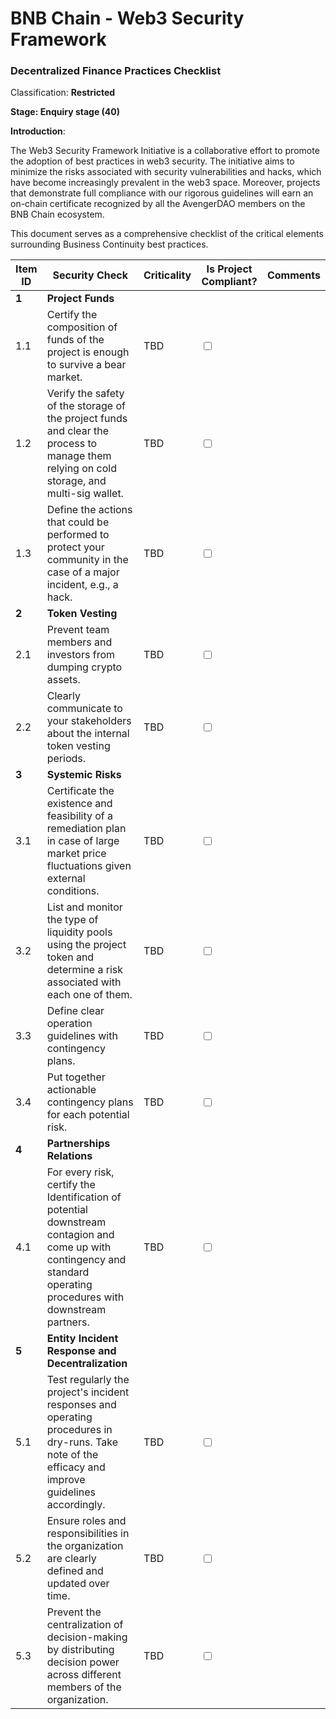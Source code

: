 # BNB Chain - Web3 Security Framework

### Decentralized Finance Practices Checklist

Classification: **Restricted**

**Stage: Enquiry stage (40)**

**Introduction**:

The Web3 Security Framework Initiative is a collaborative effort to promote the adoption of best practices in web3 security. The initiative aims to minimize the risks associated with security vulnerabilities and hacks, which have become increasingly prevalent in the web3 space. Moreover, projects that demonstrate full compliance with our rigorous guidelines will earn an on-chain certificate recognized by all the AvengerDAO members on the BNB Chain ecosystem.

This document serves as a comprehensive checklist of the critical elements surrounding Business Continuity best practices.

<table>
    <thead>
        <tr>
            <th>Item ID</th>
            <th>Security Check</th>
            <th>Criticality</th>
            <th>Is Project Compliant?</th>
            <th>Comments</th>
        </tr>
    </thead>
    <tbody>
    <!-- Project Funds -->
<tr>
    <td><strong>1</strong></td>
    <td><strong>Project Funds</strong></td>
    <td></td>
    <td></td>
    <td></td>
</tr>
<tr>
    <td>1.1</td>
    <td>Certify the composition of funds of the project is enough to survive a bear market.</td>
    <td>TBD</td>
    <td><input type="checkbox"></td>
    <td></td>
</tr>
<tr>
    <td>1.2</td>
    <td>Verify the safety of the storage of the project funds and clear the process to manage them relying on cold storage, and multi-sig wallet.</td>
    <td>TBD</td>
    <td><input type="checkbox"></td>
    <td></td>
</tr>
<tr>
    <td>1.3</td>
    <td>Define the actions that could be performed to protect your community in the case of a major incident, e.g., a hack.</td>
    <td>TBD</td>
    <td><input type="checkbox"></td>
    <td></td>
</tr>

<!-- Token Vesting -->
<tr>
    <td><strong>2</strong></td>
    <td><strong>Token Vesting</strong></td>
    <td></td>
    <td></td>
    <td></td>
</tr>
<tr>
    <td>2.1</td>
    <td>Prevent team members and investors from dumping crypto assets.</td>
    <td>TBD</td>
    <td><input type="checkbox"></td>
    <td></td>
</tr>
<tr>
    <td>2.2</td>
    <td>Clearly communicate to your stakeholders about the internal token vesting periods.</td>
    <td>TBD</td>
    <td><input type="checkbox"></td>
    <td></td>
</tr>

<!-- Systemic Risks -->
<tr>
    <td><strong>3</strong></td>
    <td><strong>Systemic Risks</strong></td>
    <td></td>
    <td></td>
    <td></td>
</tr>
<tr>
    <td>3.1</td>
    <td>Certificate the existence and feasibility of a remediation plan in case of large market price fluctuations given external conditions.</td>
    <td>TBD</td>
    <td><input type="checkbox"></td>
    <td></td>
<tr>
<tr>
    <td>3.2</td>
    <td>List and monitor the type of liquidity pools using the project token and determine a risk associated with each one of them.</td>
    <td>TBD</td>
    <td><input type="checkbox"></td>
    <td></td>
</tr>
<tr>
    <td>3.3</td>
    <td>Define clear operation guidelines with contingency plans.</td>
    <td>TBD</td>
    <td><input type="checkbox"></td>
    <td></td>
</tr>
<tr>
    <td>3.4</td>
    <td>Put together actionable contingency plans for each potential risk.</td>
    <td>TBD</td>
    <td><input type="checkbox"></td>
    <td></td>
    
</tr>
<!-- Partnerships Relations -->
<tr>
    <td><strong>4</strong></td>
    <td><strong>Partnerships Relations</strong></td>
    <td></td>
    <td></td>
    <td></td>
</tr>
<tr>
    <td>4.1</td>
    <td>For every risk, certify the Identification of potential downstream contagion and come up with contingency and standard operating procedures with downstream partners.</td>
    <td>TBD</td>
    <td><input type="checkbox"></td>
    <td></td>
</tr>

<!-- Entity Incident Response and Decentralization -->
<tr>
    <td><strong>5</strong></td>
    <td><strong>Entity Incident Response and Decentralization</strong></td>
    <td></td>
    <td></td>
    <td></td>
</tr>
<tr>
    <td>5.1</td>
    <td>Test regularly the project's incident responses and operating procedures in dry-runs. Take note of the efficacy and improve guidelines accordingly.</td>
    <td>TBD</td>
    <td><input type="checkbox"></td>
    <td></td>
<tr>
<tr>
    <td>5.2</td>
    <td>Ensure roles and responsibilities in the organization are clearly defined and updated over time.</td>
    <td>TBD</td>
    <td><input type="checkbox"></td>
    <td></td>
</tr>
<tr>
    <td>5.3</td>
    <td>Prevent the centralization of decision-making by distributing decision power across different members of the organization.</td>
    <td>TBD</td>
    <td><input type="checkbox"></td>
    <td></td>
</tr>
    </tbody>
</table>
